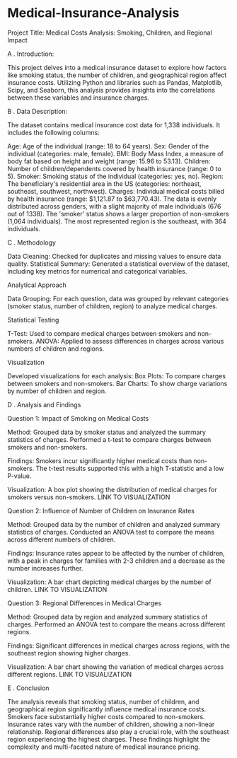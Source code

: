# Medical-Insurance-Analysis

Project Title: Medical Costs Analysis: Smoking, Children, and Regional Impact


  A . Introduction:

This project delves into a medical insurance dataset to explore how factors like smoking status, the number of children, and geographical region affect insurance costs. Utilizing Python and libraries such as Pandas, Matplotlib, Scipy, and Seaborn, this analysis provides insights into the correlations between these variables and insurance charges.



  B . Data Description:

The dataset contains medical insurance cost data for 1,338 individuals. It includes the following columns:

Age: Age of the individual (range: 18 to 64 years).
Sex: Gender of the individual (categories: male, female).
BMI: Body Mass Index, a measure of body fat based on height and weight (range: 15.96 to 53.13).
Children: Number of children/dependents covered by health insurance (range: 0 to 5).
Smoker: Smoking status of the individual (categories: yes, no).
Region: The beneficiary's residential area in the US (categories: northeast, southeast, southwest, northwest).
Charges: Individual medical costs billed by health insurance (range: $1,121.87 to $63,770.43).
The data is evenly distributed across genders, with a slight majority of male individuals (676 out of 1338). The 'smoker' status shows a larger proportion of non-smokers (1,064 individuals). The most represented region is the southeast, with 364 individuals.


  C . Methodology

Data Cleaning: Checked for duplicates and missing values to ensure data quality.
Statistical Summary: Generated a statistical overview of the dataset, including key metrics for numerical and categorical variables.

Analytical Approach

Data Grouping: For each question, data was grouped by relevant categories (smoker status, number of children, region) to analyze medical charges.

Statistical Testing

T-Test: Used to compare medical charges between smokers and non-smokers.
ANOVA: Applied to assess differences in charges across various numbers of children and regions.

Visualization

Developed visualizations for each analysis:
Box Plots: To compare charges between smokers and non-smokers.
Bar Charts: To show charge variations by number of children and region.


  D . Analysis and Findings

Question 1: Impact of Smoking on Medical Costs

Method: Grouped data by smoker status and analyzed the summary statistics of charges. Performed a t-test to compare charges between smokers and non-smokers.

Findings: Smokers incur significantly higher medical costs than non-smokers. The t-test results supported this with a high T-statistic and a low P-value.

Visualization: A box plot showing the distribution of medical charges for smokers versus non-smokers.
LINK TO VISUALIZATION


Question 2: Influence of Number of Children on Insurance Rates

Method: Grouped data by the number of children and analyzed summary statistics of charges. Conducted an ANOVA test to compare the means across different numbers of children.

Findings: Insurance rates appear to be affected by the number of children, with a peak in charges for families with 2-3 children and a decrease as the number increases further.

Visualization: A bar chart depicting medical charges by the number of children.
LINK TO VISUALIZATION


Question 3: Regional Differences in Medical Charges

Method: Grouped data by region and analyzed summary statistics of charges. Performed an ANOVA test to compare the means across different regions.

Findings: Significant differences in medical charges across regions, with the southeast region showing higher charges.

Visualization: A bar chart showing the variation of medical charges across different regions.
LINK TO VISUALIZATION


  E . Conclusion

The analysis reveals that smoking status, number of children, and geographical region significantly influence medical insurance costs. Smokers face substantially higher costs compared to non-smokers. Insurance rates vary with the number of children, showing a non-linear relationship. Regional differences also play a crucial role, with the southeast region experiencing the highest charges. These findings highlight the complexity and multi-faceted nature of medical insurance pricing.
